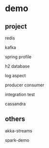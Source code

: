 # demo

## project
redis

kafka

spring profile

h2 database

log aspect

producer consumer

integration test

cassandra
## others
akka-streams

spark-demo
